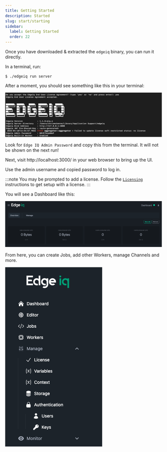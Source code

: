 ```yaml
---
title: Getting Started
description: Started
slug: start/starting
sidebar:
  label: Getting Started
  order: 22
---
```


Once you have downloaded & extracted the `edgeiq` binary, you can run it directly.

In a terminal, run:

```
$ ./edgeiq run server
```

After a moment, you should see something like this in your terminal:

![Edge IQ Banner](../../../../assets/edgeiq-banner.png)

Look for `Edge IQ Admin Password` and copy this from the terminal. It will not be shown on the next run!

Next, visit http://localhost:3000/ in your web browser to bring up the UI.

Use the admin username and copied password to log in.

:::note
You may be prompted to add a license. Follow the [`Licensing`](/start/licensing/) instructions to get setup with a license.
:::

You will see a Dashboard like this:

![edgeiq dashboard](../../../../assets/edgeiq-dashboard.png)

From here, you can create Jobs, add other Workers, manage Channels and more.

![edgeiq sidebar](../../../../assets/edgeiq-sidebar.png)
